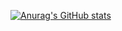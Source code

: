 [![Anurag's GitHub stats](https://github-readme-stats.vercel.app/api?username=jhoaking)](https://github.com/jhoaking/github-readme-stats)
